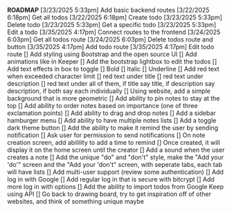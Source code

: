 **ROADMAP**
[3/23/2025 5:33pm] Add basic backend routes
  [3/22/2025 6:18pm] Get all todos
  [3/22/2025 6:18pm] Create todo
  [3/23/2025 5:33pm] Delete todo
  [3/23/2025 5:33pm] Get a specific todo
  [3/23/2025 5:33pm] Edit a todo
[3/35/2025 4:17pm] Connect routes to the frontend
  [3/24/2025 6:03pm] Get all todos route
  [3/24/2025 6:03pm] Delete todos route and button
  [3/35/2025 4:17pm] Add todo route
  [3/35/2025 4:17pm] Edit todo route
[] Add styling using Bootstrap and the open source UI
  [] Add animations like in Keeper
[] Add the bootstrap lightbox to edit the todos
[] Add text effects in box to toggle
  [] Bold
  [] Italic
  [] Underline
[] Add red text when exceeded character limit
  [] red text under title
  [] red text under description
  [] red text under all of them, if title say title, if description say description, if both say each individually
[] Using website, add a simple background that is more geometric
[] Add ability to pin notes to stay at the top
[] Add ability to order notes based on importance (one of three exclamation points)
[] Add ability to drag and drop notes
[] Add a sidebar hamburger menu
[] Add ability to have multiple notes lists
[] Add a toggle dark theme button
[] Add the ability to make it remind the user by sending notification
  [] Ask user for permission to send notifications
  [] On note creation screen, add abilility to add a time to remind
  [] Once created, it will display it on the home screen until the creator
[] Add a sound when the user creates a note
[] Add the unique "do" and "don't" style, make the "Add your 'do'" screen and the "Add your 'don't" screen, with seperate tabs, each tab will have lists
[] Add multi-user support (review some authentication)
  [] Add log in with Google
  [] Add regular log in that is secure with bitcrypt
  [] Add more log in with options
[] Add the ability to import todos from Google Keep using API
[] Go back to drawing board, try to get inspiration off of other websites, and think of something unique maybe